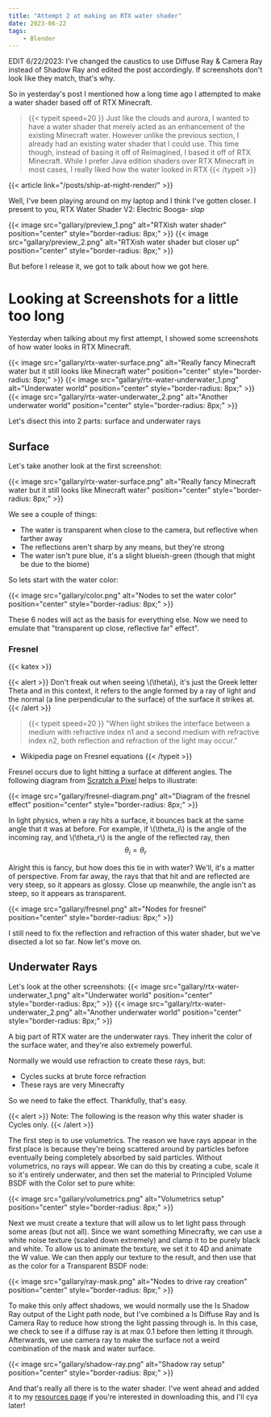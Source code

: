 ```yaml
---
title: "Attempt 2 at making an RTX water shader"
date: 2023-06-22
tags: 
    - Blender
---
```


EDIT 6/22/2023: I've changed the caustics to use Diffuse Ray & Camera Ray instead of Shadow Ray and edited the post accordingly. If screenshots don't look like they match, that's why.

So in yesterday's post I mentioned how a long time ago I attempted to make a water shader based off of RTX Minecraft.

> {{< typeit 
  speed=20
>}}
Just like the clouds and aurora, I wanted to have a water shader that merely acted as an enhancement of the existing Minecraft water. However unlike the previous section, I already had an existing water shader that I could use. This time though, instead of basing it off of Reimagined, I based it off of RTX Minecraft. While I prefer Java edition shaders over RTX Minecraft in most cases, I really liked how the water looked in RTX
{{< /typeit >}}

{{< article link="/posts/ship-at-night-render/" >}}

Well, I've been playing around on my laptop and I think I've gotten closer. I present to you, RTX Water Shader V2: Electric Booga- *slap*

{{< image src="gallary/preview_1.png" alt="RTXish water shader" position="center" style="border-radius: 8px;" >}}
{{< image src="gallary/preview_2.png" alt="RTXish water shader but closer up" position="center" style="border-radius: 8px;" >}}

But before I release it, we got to talk about how we got here.

# Looking at Screenshots for a little too long
Yesterday when talking about my first attempt, I showed some screenshots of how water looks in RTX Minecraft.

{{< image src="gallary/rtx-water-surface.png" alt="Really fancy Minecraft water but it still looks like Minecraft water" position="center" style="border-radius: 8px;" >}}
{{< image src="gallary/rtx-water-underwater_1.png" alt="Underwater world" position="center" style="border-radius: 8px;" >}}
{{< image src="gallary/rtx-water-underwater_2.png" alt="Another underwater world" position="center" style="border-radius: 8px;" >}}

Let's disect this into 2 parts: surface and underwater rays

## Surface
Let's take another look at the first screenshot:

{{< image src="gallary/rtx-water-surface.png" alt="Really fancy Minecraft water but it still looks like Minecraft water" position="center" style="border-radius: 8px;" >}}

We see a couple of things:
- The water is transparent when close to the camera, but reflective when farther away
- The reflections aren't sharp by any means, but they're strong
- The water isn't pure blue, it's a slight blueish-green (though that might be due to the biome)

So lets start with the water color:

{{< image src="gallary/color.png" alt="Nodes to set the water color" position="center" style="border-radius: 8px;" >}}

These 6 nodes will act as the basis for everything else. Now we need to emulate that "transparent up close, reflective far" effect".

### Fresnel
{{< katex >}}

{{< alert >}}
Don't freak out when seeing \\(\theta\\), it's just the Greek letter Theta and in this context, it refers to the angle formed by a ray of light and the normal (a line perpendicular to the surface) of the surface it strikes at.
{{< /alert >}}

> {{< typeit 
  speed=20
>}}
"When light strikes the interface between a medium with refractive index n1 and a second medium with refractive index n2, both reflection and refraction of the light may occur."
- Wikipedia page on Fresnel equations
{{< /typeit >}}

Fresnel occurs due to light hitting a surface at different angles. The following diagram from [Scratch a Pixel](https://www.scratchapixel.com/lessons/3d-basic-rendering/introduction-to-shading/reflection-refraction-fresnel.html) helps to illustrate:

{{< image src="gallary/fresnel-diagram.png" alt="Diagram of the fresnel effect" position="center" style="border-radius: 8px;" >}}

In light physics, when a ray hits a surface, it bounces back at the same angle that it was at before. For example, if  \\(\theta_i\\) is the angle of the incoming ray, and \\(\theta_r\\) is the angle of the reflected ray, then $$ \theta_i = \theta_r $$

Alright this is fancy, but how does this tie in with water? We'll, it's a matter of perspective. From far away, the rays that that hit and are reflected are very steep, so it appears as glossy. Close up meanwhile, the angle isn't as steep, so it appears as transparent.

{{< image src="gallary/fresnel.png" alt="Nodes for fresnel" position="center" style="border-radius: 8px;" >}}

I still need to fix the reflection and refraction of this water shader, but we've disected a lot so far. Now let's move on.

## Underwater Rays
Let's look at the other screenshots:
{{< image src="gallary/rtx-water-underwater_1.png" alt="Underwater world" position="center" style="border-radius: 8px;" >}}
{{< image src="gallary/rtx-water-underwater_2.png" alt="Another underwater world" position="center" style="border-radius: 8px;" >}}

A big part of RTX water are the underwater rays. They inherit the color of the surface water, and they're also extremely powerful.

Normally we would use refraction to create these rays, but:
- Cycles sucks at brute force refraction
- These rays are very Minecrafty

So we need to fake the effect. Thankfully, that's easy.

{{< alert >}}
Note: The following is the reason why this water shader is Cycles only.
{{< /alert >}}

The first step is to use volumetrics. The reason we have rays appear in the first place is because they're being scattered around by particles before eventually being completely absorbed by said particles. Without volumetrics, no rays will appear. We can do this by creating a cube, scale it so it's entirely underwater, and then set the material to Principled Volume BSDF with the Color set to pure white:

{{< image src="gallary/volumetrics.png" alt="Volumetrics setup" position="center" style="border-radius: 8px;" >}}

Next we must create a texture that will allow us to let light pass through some areas (but not all). Since we want something Minecrafty, we can use a white noise texture (scaled down extremely) and clamp it to be purely black and white. To allow us to animate the texture, we set it to 4D and animate the W value. We can then apply our texture to the result, and then use that as the color for a Transparent BSDF node:

{{< image src="gallary/ray-mask.png" alt="Nodes to drive ray creation" position="center" style="border-radius: 8px;" >}}

To make this only affect shadows, we would normally use the Is Shadow Ray output of the Light path node, but I've combined a Is Diffuse Ray and Is Camera Ray to reduce how strong the light passing through is. In this case, we check to see if a diffuse ray is at max 0.1 before then letting it through. Afterwards, we use camera ray to make the surface not a weird combination of the mask and water surface.

{{< image src="gallary/shadow-ray.png" alt="Shadow ray setup" position="center" style="border-radius: 8px;" >}}

And that's really all there is to the water shader. I've went ahead and added it to my [resources page](/resources/#rtx-style-water-shader-v2) if you're interested in downloading this, and I'll cya later! 
